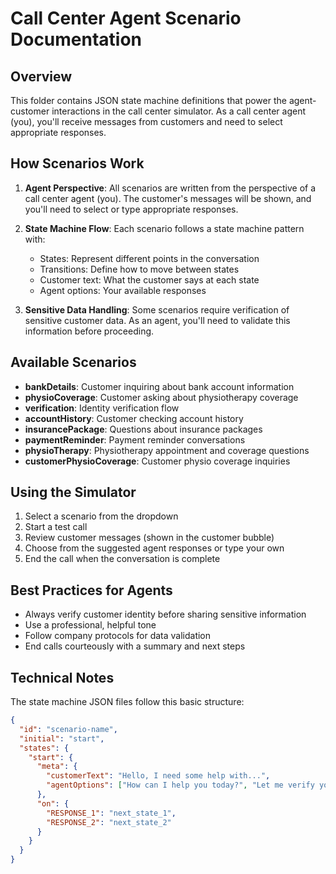 
# Call Center Agent Scenario Documentation

## Overview

This folder contains JSON state machine definitions that power the agent-customer interactions in the call center simulator. As a call center agent (you), you'll receive messages from customers and need to select appropriate responses.

## How Scenarios Work

1. **Agent Perspective**: All scenarios are written from the perspective of a call center agent (you). The customer's messages will be shown, and you'll need to select or type appropriate responses.

2. **State Machine Flow**: Each scenario follows a state machine pattern with:
   - States: Represent different points in the conversation
   - Transitions: Define how to move between states
   - Customer text: What the customer says at each state
   - Agent options: Your available responses 

3. **Sensitive Data Handling**: Some scenarios require verification of sensitive customer data. As an agent, you'll need to validate this information before proceeding.

## Available Scenarios

- **bankDetails**: Customer inquiring about bank account information
- **physioCoverage**: Customer asking about physiotherapy coverage
- **verification**: Identity verification flow
- **accountHistory**: Customer checking account history
- **insurancePackage**: Questions about insurance packages
- **paymentReminder**: Payment reminder conversations
- **physioTherapy**: Physiotherapy appointment and coverage questions
- **customerPhysioCoverage**: Customer physio coverage inquiries

## Using the Simulator

1. Select a scenario from the dropdown
2. Start a test call
3. Review customer messages (shown in the customer bubble)
4. Choose from the suggested agent responses or type your own
5. End the call when the conversation is complete

## Best Practices for Agents

- Always verify customer identity before sharing sensitive information
- Use a professional, helpful tone
- Follow company protocols for data validation
- End calls courteously with a summary and next steps

## Technical Notes

The state machine JSON files follow this basic structure:
```json
{
  "id": "scenario-name",
  "initial": "start",
  "states": {
    "start": {
      "meta": {
        "customerText": "Hello, I need some help with...",
        "agentOptions": ["How can I help you today?", "Let me verify your account first"]
      },
      "on": {
        "RESPONSE_1": "next_state_1",
        "RESPONSE_2": "next_state_2"
      }
    }
  }
}
```
